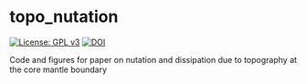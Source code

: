 # topo_nutation
[![License: GPL v3](https://img.shields.io/badge/License-GPLv3-blue.svg)](https://www.gnu.org/licenses/gpl-3.0)
[![DOI](https://zenodo.org/badge/919586848.svg)](https://doi.org/10.5281/zenodo.15748777)

Code and figures for paper on nutation and dissipation due to topography at the core mantle boundary
